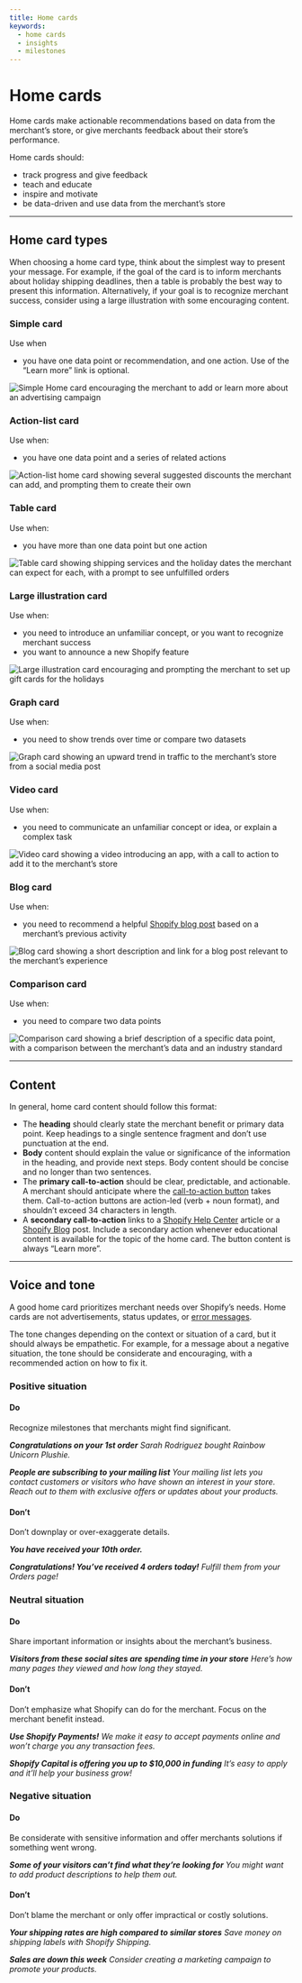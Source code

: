 ```yaml
---
title: Home cards
keywords:
  - home cards
  - insights
  - milestones
---
```


# Home cards

Home cards make actionable recommendations based on data from the merchant’s store, or give merchants feedback about their store’s performance.

Home cards should:

- track progress and give feedback
- teach and educate
- inspire and motivate
- be data-driven and use data from the merchant’s store

---

## Home card types

When choosing a home card type, think about the simplest way to present your message. For example, if the goal of the card is to inform merchants about holiday shipping deadlines, then a table is probably the best way to present this information. Alternatively, if your goal is to recognize merchant success, consider using a large illustration with some encouraging content.

### Simple card

Use when

- you have one data point or recommendation, and one action. Use of the “Learn more” link is optional.

![Simple Home card encouraging the merchant to add or learn more about an advertising campaign](/images/foundations/patterns/home-cards/simple-home-card@2x.png)

### Action-list card

Use when:

- you have one data point and a series of related actions

![Action-list home card showing several suggested discounts the merchant can add, and prompting them to create their own](/images/foundations/patterns/home-cards/action-list-home-card@2x.png)

### Table card

Use when:

- you have more than one data point but one action

![Table card showing shipping services and the holiday dates the merchant can expect for each, with a prompt to see unfulfilled orders](/images/foundations/patterns/home-cards/table-home-card@2x.png)

### Large illustration card

Use when:

- you need to introduce an unfamiliar concept, or you want to recognize merchant success
- you want to announce a new Shopify feature

![Large illustration card encouraging and prompting the merchant to set up gift cards for the holidays](/images/foundations/patterns/home-cards/large-illustration-home-card@2x.png)

### Graph card

Use when:

- you need to show trends over time or compare two datasets

![Graph card showing an upward trend in traffic to the merchant’s store from a social media post](/images/foundations/patterns/home-cards/graph-home-card@2x.png)

### Video card

Use when:

- you need to communicate an unfamiliar concept or idea, or explain a complex task

![Video card showing a video introducing an app, with a call to action to add it to the merchant’s store](/images/foundations/patterns/home-cards/video-home-card@2x.png)

### Blog card

Use when:

- you need to recommend a helpful [Shopify blog post](https://www.shopify.com/blog) based on a merchant’s previous activity

![Blog card showing a short description and link for a blog post relevant to the merchant’s experience](/images/foundations/patterns/home-cards/blog-home-card@2x.png)

### Comparison card

Use when:

- you need to compare two data points

![Comparison card showing a brief description of a specific data point, with a comparison between the merchant’s data and an industry standard](/images/foundations/patterns/home-cards/comparison-home-card@2x.png)

---

## Content

In general, home card content should follow this format:

- The **heading** should clearly state the merchant benefit or primary data point. Keep headings to a single sentence fragment and don’t use punctuation at the end.
- **Body** content should explain the value or significance of the information in the heading, and provide next steps. Body content should be concise and no longer than two sentences.
- The **primary call-to-action** should be clear, predictable, and actionable. A merchant should anticipate where the [call-to-action button](/content/actionable-language#section-buttons) takes them. Call-to-action buttons are action-led (verb + noun format), and shouldn’t exceed 34 characters in length.
- A **secondary call-to-action** links to a [Shopify Help Center](https://help.shopify.com/) article or a [Shopify Blog](https://www.shopify.com/blog) post. Include a secondary action whenever educational content is available for the topic of the home card. The button content is always “Learn more”.

---

## Voice and tone

A good home card prioritizes merchant needs over Shopify’s needs. Home cards are not advertisements, status updates, or [error messages](/patterns/error-messages).

The tone changes depending on the context or situation of a card, but it should always be empathetic. For example, for a message about a negative situation, the tone should be considerate and encouraging, with a recommended action on how to fix it.

### Positive situation

<!-- dodont -->

#### Do

Recognize milestones that merchants might find significant.

_**Congratulations on your 1st order**_
_Sarah Rodriguez bought Rainbow Unicorn Plushie._

_**People are subscribing to your mailing list**_
_Your mailing list lets you contact customers or visitors who have shown an interest in your store. Reach out to them with exclusive offers or updates about your products._

#### Don’t

Don’t downplay or over-exaggerate details.

_**You have received your 10th order.**_

_**Congratulations! You’ve received 4 orders today!**_
_Fulfill them from your Orders page!_

<!-- end -->

### Neutral situation

<!-- dodont -->

#### Do

Share important information or insights about the merchant’s business.

_**Visitors from these social sites are spending time in your store**_
_Here’s how many pages they viewed and how long they stayed._

#### Don’t

Don’t emphasize what Shopify can do for the merchant. Focus on the merchant benefit instead.

_**Use Shopify Payments!**_
_We make it easy to accept payments online and won’t charge you any transaction fees._

_**Shopify Capital is offering you up to \$10,000 in funding**_
_It’s easy to apply and it’ll help your business grow!_

<!-- end -->

### Negative situation

<!-- dodont -->

#### Do

Be considerate with sensitive information and offer merchants solutions if something went wrong.

_**Some of your visitors can’t find what they’re looking for**_
_You might want to add product descriptions to help them out._

#### Don’t

Don’t blame the merchant or only offer impractical or costly solutions.

_**Your shipping rates are high compared to similar stores**_
_Save money on shipping labels with Shopify Shipping._

_**Sales are down this week**_
_Consider creating a marketing campaign to promote your products._

<!-- end -->
